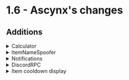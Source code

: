 # 1.6 - Ascynx's changes

## Additions
<details>
<summary>Calculator</summary>

 - Money to item
 - currency exchange
 - Is only accessible when in the "plots" shard and in a container gui

Uses texture - [texture](src/main/resources/assets/unofficial-monumenta-mod/textures/gui/calc_background.png)

</details>

<details>
<summary>ItemNameSpoofer</summary>

An item's name can be spoofed if they have an uuid.

After the item has a spoofed name set, whenever it's switched to (in hotbar)
or it's tooltip is read, the actual name will be replaced by the spoofed name. (you can see in the item's tooltip if it has been spoofed or not.)

Since the changes are only on rendering it won't stop Optifine CIT texture packs from using item names.

</details>

<details>
<summary>Notifications</summary>

LocationNotifier - Shows a notification when the player leaves/enter a defined location.

Errors - When an error happens in the mod it's possible a notification will be shown to tell the user that something's gone wrong.

Uses texture - [texture](src/main/resources/assets/unofficial-monumenta-mod/textures/gui/notifications.png)

</details>

<details>
<summary>DiscordRPC</summary>

Information about the player / where they are can be shown in the discord status. (can be disabled in the settings)
the user can change one of the two lines of the discord rpc using custom values, that will be replaced when the discord rpc is updated

### While in the main menu

- Will show "In the Main menu"

Yeah, that's about it

### While in singleplayer

- Similarly to main menu will show "In Singleplayer".


### While on a server

- Will show "Playing Multiplayer - <the server's entry name>"

### While on Monumenta

- "{player}" will be replaced by the player's name
- "{shard}" will be replaced by the shard's name
- "{location}" will be replaced by the location the player's in (if no location found will act the same way as "{shard}").
- "{holding}" will be replaced by the held item's actual name (isn't affected by ItemNameSpoofer).
- "{class}" will be replaced by the player's class.

More information in [the pull request](https://github.com/Njol/UnofficialMonumentaMod/pull/4#issue-1283343173)

</details>

<details>
<summary>Item cooldown display</summary>

### Still [W.I.P](src/main/java/ch/njol/unofficialmonumentamod/misc/managers/CooldownManager.java#15)

Items with a cooldown (matches "Cooldown: (time in minutes)m") will be shown under cooldown when activated.

currently cannot see whether the item actually has the cooldown triggered.

doesn't know either about charges either. 
</details>